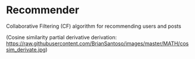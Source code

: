 # Recommender
Collaborative Filtering (CF) algorithm for recommending users and posts

(Cosine similarity partial derivative derivation: https://raw.githubusercontent.com/BrianSantoso/images/master/MATH/cossim_derivate.jpg)
